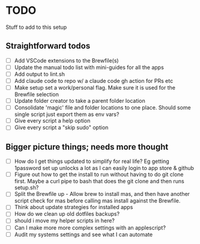 
# TODO

Stuff to add to this setup

## Straightforward todos

- [ ] Add VSCode extensions to the Brewfile(s)
- [ ] Update the manual todo list with mini-guides for all the apps
- [ ] Add output to lint.sh
- [ ] Add claude code to repo w/ a claude code gh action for PRs etc
- [ ] Make setup set a work/personal flag.  Make sure it is used for the Brewfile selection
- [ ] Update folder creator to take a parent folder location
- [ ] Consolidate 'magic' file and folder locations to one place. Should some single script just export them as env vars?
- [ ] Give every script a help option
- [ ] Give every script a "skip sudo" option

## Bigger picture things; needs more thought

- [ ] How do I get things updated to simplify for real life?  Eg getting 1password set up unlocks a lot as I can easily login to app store & github
- [ ] Figure out how to get the install to run without having to do git clone first.  Maybe a curl pipe to bash that does the git clone and then runs setup.sh?
- [ ] Split the Brewfile up - Allow brew to install mas, and then have another script check for mas before calling mas install against the Brewfile.
- [ ] Think about update strategies for installed apps
- [ ] How do we clean up old dotfiles backups?
- [ ] should i move my helper scripts in here?
- [ ] Can I make more more complex settings with an applescript?
- [ ] Audit my systems settings and see what I can automate
